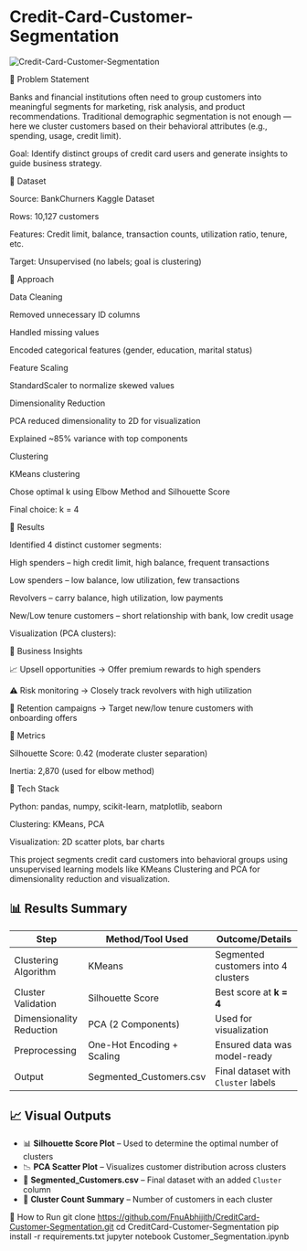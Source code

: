 # Credit-Card-Customer-Segmentation

![Credit-Card-Customer-Segmentation](https://github.com/user-attachments/assets/1dbcb4f0-3dca-43bb-9f88-d54cf23827b5)


🔹 Problem Statement

Banks and financial institutions often need to group customers into meaningful segments for marketing, risk analysis, and product recommendations. Traditional demographic segmentation is not enough — here we cluster customers based on their behavioral attributes (e.g., spending, usage, credit limit).

Goal: Identify distinct groups of credit card users and generate insights to guide business strategy.

🔹 Dataset

Source: BankChurners Kaggle Dataset

Rows: 10,127 customers

Features: Credit limit, balance, transaction counts, utilization ratio, tenure, etc.

Target: Unsupervised (no labels; goal is clustering)

🔹 Approach

Data Cleaning

Removed unnecessary ID columns

Handled missing values

Encoded categorical features (gender, education, marital status)

Feature Scaling

StandardScaler to normalize skewed values

Dimensionality Reduction

PCA reduced dimensionality to 2D for visualization

Explained ~85% variance with top components

Clustering

KMeans clustering

Chose optimal k using Elbow Method and Silhouette Score

Final choice: k = 4

🔹 Results

Identified 4 distinct customer segments:

High spenders – high credit limit, high balance, frequent transactions

Low spenders – low balance, low utilization, few transactions

Revolvers – carry balance, high utilization, low payments

New/Low tenure customers – short relationship with bank, low credit usage

Visualization (PCA clusters):


🔹 Business Insights

📈 Upsell opportunities → Offer premium rewards to high spenders

⚠️ Risk monitoring → Closely track revolvers with high utilization

🎯 Retention campaigns → Target new/low tenure customers with onboarding offers

🔹 Metrics

Silhouette Score: 0.42 (moderate cluster separation)

Inertia: 2,870 (used for elbow method)

🔹 Tech Stack

Python: pandas, numpy, scikit-learn, matplotlib, seaborn

Clustering: KMeans, PCA

Visualization: 2D scatter plots, bar charts

This project segments credit card customers into behavioral groups using unsupervised learning models like KMeans Clustering and PCA for dimensionality reduction and visualization.


## 📊 Results Summary

| Step                  | Method/Tool Used       | Outcome/Details                           |
|-----------------------|------------------------|--------------------------------------------|
| Clustering Algorithm  | KMeans                 | Segmented customers into 4 clusters        |
| Cluster Validation    | Silhouette Score       | Best score at **k = 4**                    |
| Dimensionality Reduction | PCA (2 Components) | Used for visualization                     |
| Preprocessing         | One-Hot Encoding + Scaling | Ensured data was model-ready           |
| Output                | Segmented_Customers.csv | Final dataset with `Cluster` labels      |


## 📈 Visual Outputs

- 📊 **Silhouette Score Plot** – Used to determine the optimal number of clusters  
- 📉 **PCA Scatter Plot** – Visualizes customer distribution across clusters  
- 🧾 **Segmented_Customers.csv** – Final dataset with an added `Cluster` column  
- 📌 **Cluster Count Summary** – Number of customers in each cluster

🚀 How to Run
git clone https://github.com/FnuAbhijith/CreditCard-Customer-Segmentation.git
cd CreditCard-Customer-Segmentation
pip install -r requirements.txt
jupyter notebook Customer_Segmentation.ipynb

